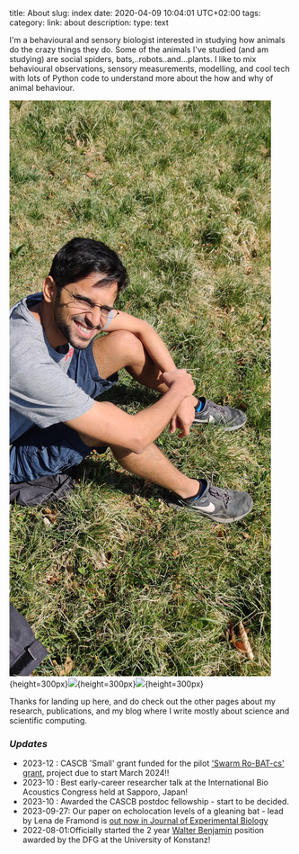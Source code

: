 title: About 
slug: index
date: 2020-04-09 10:04:01 UTC+02:00
tags: 
category: 
link: about
description: 
type: text

I'm a behavioural and sensory biologist interested in studying how animals do the crazy things they do.
Some of the animals I've studied (and am studying) are social spiders, bats,..robots..and...plants. I like to mix behavioural observations, sensory measurements, modelling, and cool tech with
lots of  Python code to understand more about the how and why of animal behaviour. 

![](../images/IMG_20200412_114027.jpg){height=300px}![](../images/small_gifs/small_optim_setup.gif){height=300px}![](../images/small_gifs/small_optim_ensonif.gif){height=300px}

Thanks for landing up here, and do check  out the other pages about my research, publications, and my blog where I write mostly about 
science and scientific computing.

### *Updates*
* 2023-12 : CASCB 'Small' grant funded for the pilot ['Swarm Ro-BAT-cs' grant](https://www.exc.uni-konstanz.de/collective-behaviour/research/structure/c-computational-methods/swarm-ro-bat-ics-building-a-robot-analog-of-echolocating-swarms/), project due to start March 2024!!
* 2023-10 : Best early-career researcher talk at the International Bio Acoustics Congress held at Sapporo, Japan!
* 2023-10 : Awarded the CASCB postdoc fellowship - start to be decided.
* 2023-09-27: Our paper on echolocation levels of a gleaning bat - lead by Lena de Framond is [out now in Journal of Experimental Biology](https://journals.biologists.com/jeb/article/226/18/jeb245801/329516/Calibrated-microphone-array-recordings-reveal-that)
* 2022-08-01:Officially started the 2 year [Walter Benjamin](https://www.dfg.de/en/research_funding/programmes/individual/walter_benjamin/index.html) position awarded by the DFG at the University of Konstanz!
